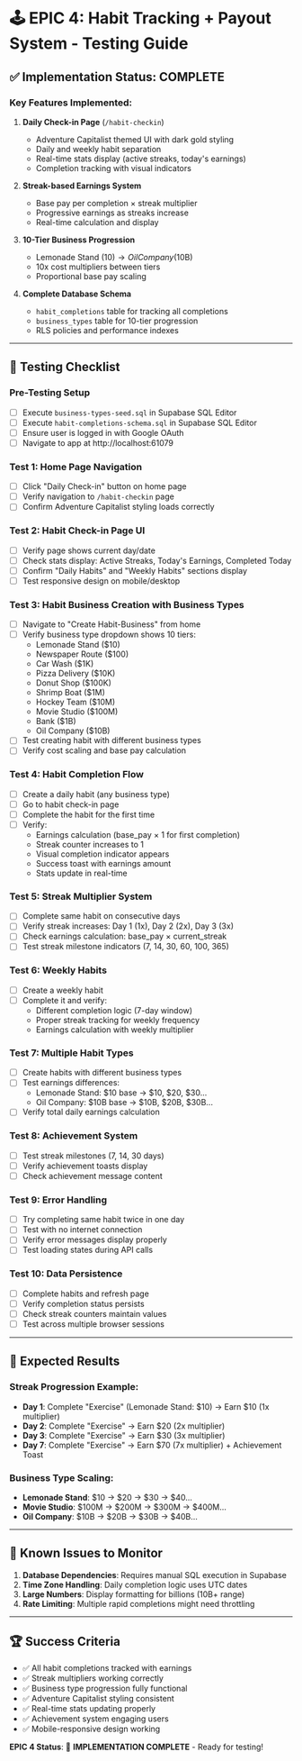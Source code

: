 # 🕹️ EPIC 4: Habit Tracking + Payout System - Testing Guide

## ✅ **Implementation Status: COMPLETE**

### **Key Features Implemented:**

1. **Daily Check-in Page** (`/habit-checkin`)

   - Adventure Capitalist themed UI with dark gold styling
   - Daily and weekly habit separation
   - Real-time stats display (active streaks, today's earnings)
   - Completion tracking with visual indicators

2. **Streak-based Earnings System**

   - Base pay per completion × streak multiplier
   - Progressive earnings as streaks increase
   - Real-time calculation and display

3. **10-Tier Business Progression**

   - Lemonade Stand ($10) → Oil Company ($10B)
   - 10x cost multipliers between tiers
   - Proportional base pay scaling

4. **Complete Database Schema**
   - `habit_completions` table for tracking all completions
   - `business_types` table for 10-tier progression
   - RLS policies and performance indexes

---

## 🧪 **Testing Checklist**

### **Pre-Testing Setup**

- [ ] Execute `business-types-seed.sql` in Supabase SQL Editor
- [ ] Execute `habit-completions-schema.sql` in Supabase SQL Editor
- [ ] Ensure user is logged in with Google OAuth
- [ ] Navigate to app at http://localhost:61079

### **Test 1: Home Page Navigation**

- [ ] Click "Daily Check-in" button on home page
- [ ] Verify navigation to `/habit-checkin` page
- [ ] Confirm Adventure Capitalist styling loads correctly

### **Test 2: Habit Check-in Page UI**

- [ ] Verify page shows current day/date
- [ ] Check stats display: Active Streaks, Today's Earnings, Completed Today
- [ ] Confirm "Daily Habits" and "Weekly Habits" sections display
- [ ] Test responsive design on mobile/desktop

### **Test 3: Habit Business Creation with Business Types**

- [ ] Navigate to "Create Habit-Business" from home
- [ ] Verify business type dropdown shows 10 tiers:
  - Lemonade Stand ($10)
  - Newspaper Route ($100)
  - Car Wash ($1K)
  - Pizza Delivery ($10K)
  - Donut Shop ($100K)
  - Shrimp Boat ($1M)
  - Hockey Team ($10M)
  - Movie Studio ($100M)
  - Bank ($1B)
  - Oil Company ($10B)
- [ ] Test creating habit with different business types
- [ ] Verify cost scaling and base pay calculation

### **Test 4: Habit Completion Flow**

- [ ] Create a daily habit (any business type)
- [ ] Go to habit check-in page
- [ ] Complete the habit for the first time
- [ ] Verify:
  - Earnings calculation (base_pay × 1 for first completion)
  - Streak counter increases to 1
  - Visual completion indicator appears
  - Success toast with earnings amount
  - Stats update in real-time

### **Test 5: Streak Multiplier System**

- [ ] Complete same habit on consecutive days
- [ ] Verify streak increases: Day 1 (1x), Day 2 (2x), Day 3 (3x)
- [ ] Check earnings calculation: base_pay × current_streak
- [ ] Test streak milestone indicators (7, 14, 30, 60, 100, 365)

### **Test 6: Weekly Habits**

- [ ] Create a weekly habit
- [ ] Complete it and verify:
  - Different completion logic (7-day window)
  - Proper streak tracking for weekly frequency
  - Earnings calculation with weekly multiplier

### **Test 7: Multiple Habit Types**

- [ ] Create habits with different business types
- [ ] Test earnings differences:
  - Lemonade Stand: $10 base → $10, $20, $30...
  - Oil Company: $10B base → $10B, $20B, $30B...
- [ ] Verify total daily earnings calculation

### **Test 8: Achievement System**

- [ ] Test streak milestones (7, 14, 30 days)
- [ ] Verify achievement toasts display
- [ ] Check achievement message content

### **Test 9: Error Handling**

- [ ] Try completing same habit twice in one day
- [ ] Test with no internet connection
- [ ] Verify error messages display properly
- [ ] Test loading states during API calls

### **Test 10: Data Persistence**

- [ ] Complete habits and refresh page
- [ ] Verify completion status persists
- [ ] Check streak counters maintain values
- [ ] Test across multiple browser sessions

---

## 🎯 **Expected Results**

### **Streak Progression Example:**

- **Day 1**: Complete "Exercise" (Lemonade Stand: $10) → Earn $10 (1x multiplier)
- **Day 2**: Complete "Exercise" → Earn $20 (2x multiplier)
- **Day 3**: Complete "Exercise" → Earn $30 (3x multiplier)
- **Day 7**: Complete "Exercise" → Earn $70 (7x multiplier) + Achievement Toast

### **Business Type Scaling:**

- **Lemonade Stand**: $10 → $20 → $30 → $40...
- **Movie Studio**: $100M → $200M → $300M → $400M...
- **Oil Company**: $10B → $20B → $30B → $40B...

---

## 🚨 **Known Issues to Monitor**

1. **Database Dependencies**: Requires manual SQL execution in Supabase
2. **Time Zone Handling**: Daily completion logic uses UTC dates
3. **Large Numbers**: Display formatting for billions (10B+ range)
4. **Rate Limiting**: Multiple rapid completions might need throttling

---

## 🏆 **Success Criteria**

- ✅ All habit completions tracked with earnings
- ✅ Streak multipliers working correctly
- ✅ Business type progression fully functional
- ✅ Adventure Capitalist styling consistent
- ✅ Real-time stats updating properly
- ✅ Achievement system engaging users
- ✅ Mobile-responsive design working

**EPIC 4 Status**: 🎉 **IMPLEMENTATION COMPLETE** - Ready for testing!
